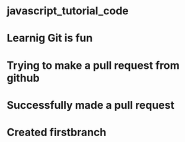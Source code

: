 # javascript_tutorial_code
# Learnig Git is fun
# Trying to make a pull request from github
# Successfully made a pull request
# Created firstbranch
